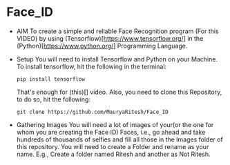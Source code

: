 # Face_ID
* AIM
  To create a simple and reliable Face Recognition program (For this VIDEO) by using (Tensorflow)[https://www.tensorflow.org/] in the (Python)[https://www.python.org/] Programming Language.
  
  
* Setup
  You will need to install Tensorflow and Python on your Machine.
  To install tensorflow, hit the following in the terminal:
  
      pip install tensorflow
      
  That's enough for (this)[] video.
  Also, you need to clone this Repository, to do so, hit the following:
     
      git clone https://github.com/MauryaRitesh/Face_ID
      
* Gathering Images
  You will need a lot of images of your(or the one for whom you are creating the Face ID) Faces, i.e., go ahead and take hundreds of
  thousands of selfies and fill all those in the Images folder of this repository. You will need to create a Folder and rename as your
  name. E.g., Create a folder named Ritesh and another as Not Ritesh.
